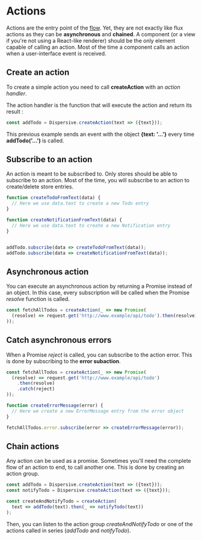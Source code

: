 # Actions

Actions are the entry point of the [flow](https://facebook.github.io/flux/img/flux-simple-f8-diagram-1300w.png). Yet, they are not exactly like flux actions as they can be **asynchronous** and **chained**. A component (or a view if you're not using a React-like renderer) should be the only element capable of calling an action. Most of the time a component calls an action when a user-interface event is received.


## Create an action

To create a simple action you need to call **createAction** with an *action handler*.

The action handler is the function that will execute the action and return its result :

```js
const addTodo = Dispersive.createAction(text => ({text}));
```

This previous example sends an event with the object **{text: '...'}** every time **addTodo('...')** is called.


## Subscribe to an action

An action is meant to be subscribed to. Only stores should be able to subscribe to an action. Most of the time, you will subscribe to an action to create/delete store entries.

```js
function createTodoFromText(data) {
  // Here we use data.text to create a new Todo entry
}

function createNotificationFromText(data) {
  // Here we use data.text to create a new Notification entry
}


addTodo.subscribe(data => createTodoFromText(data));
addTodo.subscribe(data => createNotificationFromText(data));
```

## Asynchronous action

You can execute an asynchronous action by returning a Promise instead of an object. In this case, every subscription will be called when the Promise *resolve* function is called.

```js
const fetchAllTodos = createAction(_ => new Promise(
  (resolve) => request.get('http://www.example/api/todo').then(resolve)
));
```

## Catch asynchronous errors

When a Promise *reject* is called, you can subscribe to the action error. This is done by subscribing to the **error subaction**.

```js
const fetchAllTodos = createAction(_ => new Promise(
  (resolve) => request.get('http://www.example/api/todo')
    .then(resolve)
    .catch(reject)
));

function createErrorMessage(error) {
  // Here we create a new ErrorMessage entry from the error object
}

fetchAllTodos.error.subscribe(error => createErrorMessage(error));
```

## Chain actions

Any action can be used as a promise. Sometimes you'll need the complete flow of an action to end, to call another one. This is done by creating an action group.

```js
const addTodo = Dispersive.createAction(text => ({text}));
const notifyTodo = Dispersive.createAction(text => ({text}));

const createAndNotifyTodo = createAction(
  text => addTodo(text).then(_ => notifyTodo(text))
);
```

Then, you can listen to the action group *createAndNotifyTodo* or one of the actions called in series (*addTodo* and *notifyTodo*).
